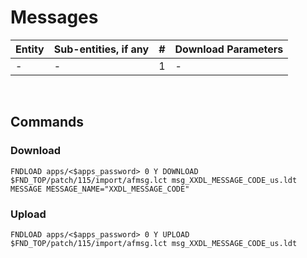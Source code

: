 # Messages


| Entity      | Sub-entities, if any |  #   | Download Parameters   |
| :----       | :--------            | :--: | :----   |
| -     | -      | 1    |-    |


<br>

## Commands

### Download 

```
FNDLOAD apps/<$apps_password> 0 Y DOWNLOAD $FND_TOP/patch/115/import/afmsg.lct msg_XXDL_MESSAGE_CODE_us.ldt MESSAGE MESSAGE_NAME="XXDL_MESSAGE_CODE"
```

### Upload

```
FNDLOAD apps/<$apps_password> 0 Y UPLOAD $FND_TOP/patch/115/import/afmsg.lct msg_XXDL_MESSAGE_CODE_us.ldt
```

<br>
